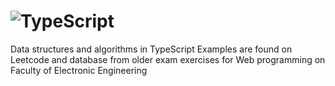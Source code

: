 # ![TypeScript](https://img.shields.io/badge/typescript-%23007ACC.svg?style=for-the-badge&logo=typescript&logoColor=white)
Data structures and algorithms in TypeScript
Examples are found on Leetcode and database from older exam exercises for Web programming on Faculty of Electronic Engineering
